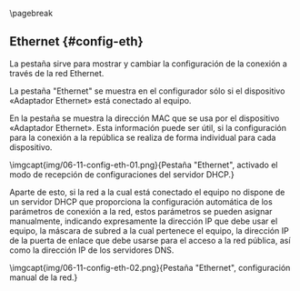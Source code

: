 \pagebreak

## Ethernet {#config-eth}

La pestaña sirve para mostrar y cambiar la configuración de la conexión a través de la red Ethernet.

La pestaña "Ethernet" se muestra en el configurador sólo si el dispositivo «Adaptador Ethernet» está conectado al equipo.

En la pestaña se muestra la dirección MAC que se usa por el dispositivo «Adaptador Ethernet». Esta información puede ser útil, si la configuración para la conexión a la república se realiza de forma individual para cada dispositivo.

\imgcapt{img/06-11-config-eth-01.png}{Pestaña "Ethernet", activado el modo de recepción de configuraciones del servidor DHCP.}

Aparte de esto, si la red a la cual está conectado el equipo no dispone de un servidor DHCP que proporciona la configuración automática de los parámetros de conexión a la red, estos parámetros se pueden asignar manualmente, indicando expresamente la dirección IP que debe usar el equipo, la máscara de subred a la cual pertenece el equipo, la dirección IP de la puerta de enlace que debe usarse para el acceso a la red pública, así como la dirección IP de los servidores DNS.

\imgcapt{img/06-11-config-eth-02.png}{Pestaña "Ethernet", configuración manual de la red.}

